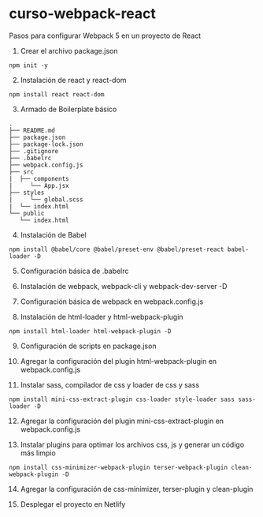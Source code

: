 # curso-webpack-react

Pasos para configurar Webpack 5 en un proyecto de React

1. Crear el archivo package.json

```
npm init -y
```

2. Instalación de react y react-dom

```
npm install react react-dom
```

3. Armado de Boilerplate básico

```text
.
├── README.md
├── package.json
├── package-lock.json
├── .gitignore
├── .babelrc
├── webpack.config.js
├── src
|  ├── components
|     └── App.jsx
├── styles
|     └── global.scss
|  └── index.html
└── public
   └── index.html

```

4. Instalación de Babel

```
npm install @babel/core @babel/preset-env @babel/preset-react babel-loader -D
```

5. Configuración básica de .babelrc

6. Instalación de webpack, webpack-cli y webpack-dev-server -D

7. Configuración básica de webpack en webpack.config.js

8. Instalación de html-loader y html-webpack-plugin

```
npm install html-loader html-webpack-plugin -D
```

9. Configuración de scripts en package.json

10. Agregar la configuración del plugin html-webpack-plugin en webpack.config.js
11. Instalar sass, compilador de css y loader de css y sass

```
npm install mini-css-extract-plugin css-loader style-loader sass sass-loader -D
```

12. Agregar la configuración del plugin mini-css-extract-plugin en webpack.config.js

13. Instalar plugins para optimar los archivos css, js y generar un código más limpio

```
npm install css-minimizer-webpack-plugin terser-webpack-plugin clean-webpack-plugin -D
```

14. Agregar la configuración de css-minimizer, terser-plugin y clean-plugin

15. Desplegar el proyecto en Netlify
